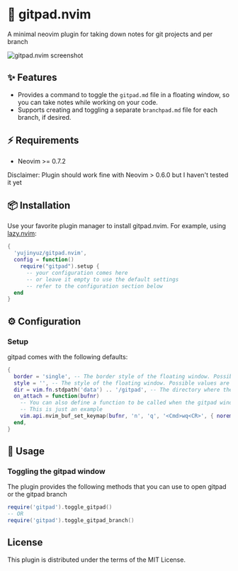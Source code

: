 # 📝 gitpad.nvim

A minimal neovim plugin for taking down notes for git projects and per branch

![gitpad.nvim screenshot](https://user-images.githubusercontent.com/10972027/233791549-0556234c-5cce-45a8-8c35-32f91b2bd001.png)

## ✨ Features
- Provides a command to toggle the `gitpad.md` file in a floating window, so you can take notes while working on your code.
- Supports creating and toggling a separate `branchpad.md` file for each branch, if desired.

## ⚡️ Requirements
- Neovim >= 0.7.2

Disclaimer: Plugin should work fine with Neovim > 0.6.0 but I haven't tested it yet

## 📦 Installation

Use your favorite plugin manager to install gitpad.nvim. For example, using [lazy.nvim](https://github.com/folke/lazy.nvim):

```lua
{
  'yujinyuz/gitpad.nvim',
  config = function()
    require("gitpad").setup {
      -- your configuration comes here
      -- or leave it empty to use the default settings
      -- refer to the configuration section below
  end
}
```

## ⚙️ Configuration

### Setup

gitpad comes with the following defaults:

```lua
{
  border = 'single', -- The border style of the floating window. Possible values are `'single'`, `'double'`, `'shadow'`, `'rounded'`, and `''` (no border).
  style = '', -- The style of the floating window. Possible values are `'minimal'` (no line numbers, statusline, or sign column. See :help nvim_open_win() '), and `''` (default Neovim style).
  dir = vim.fn.stdpath('data') .. '/gitpad', -- The directory where the notes are stored. Possible value is a valid path ie '~/notes'
  on_attach = function(bufnr)
    -- You can also define a function to be called when the gitpad window is opened, by setting the `on_attach` option:
    -- This is just an example
    vim.api.nvim_buf_set_keymap(bufnr, 'n', 'q', '<Cmd>wq<CR>', { noremap = true, silent = true })
  end,
}
```

## 🚀 Usage

### Toggling the gitpad window

The plugin provides the following methods that you can use to open gitpad or the gitpad branch

```lua
require('gitpad').toggle_gitpad()
-- OR
require('gitpad').toggle_gitpad_branch()
```

## License
This plugin is distributed under the terms of the MIT License.
